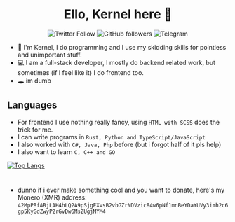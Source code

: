 <h1 align="center">Ello, Kernel here 👋</h1>
<p align="center">
  <img alt="Twitter Follow" src="https://img.shields.io/twitter/follow/RealKernelPanic?label=Twitter&style=flat-square&logo=twitter">
  <img alt="GitHub followers" src="https://img.shields.io/github/followers/ItzKernel?label=Github&style=flat-square&logo=github">
  <img alt="Telegram" src="https://img.shields.io/badge/Telegram-chat-%2326A5E4?style=flat-square&logo=github">
</p>

- 👋 I'm Kernel, I do programming and I use my skidding skills for pointless and unimportant stuff.
- 💻 I am a full-stack developer, I mostly do backend related work, but sometimes (if I feel like it) I do frontend too. 
- 🕳️ im dumb

[]()
[]()
[]()


## Languages
- For frontend I use nothing really fancy, using `HTML with SCSS` does the trick for me.
- I can write programs in `Rust, Python and TypeScript/JavaScript`
- I also worked with `C#, Java, Php` before (but i forgot half of it pls help)
- I also want to learn `C, C++ and GO`

[![Top Langs](https://github-readme-stats.vercel.app/api/top-langs/?username=ItzKernel&layout=compact&theme=omni)]()

#
- dunno if i ever make something cool and you want to donate, here's my Monero (XMR) address: `42MpPBfABjLAH4hLQ2A9pSjgEXvsB2vbGZrNDVzic84w6pNf1mnBeYDaYUVy3imh2c6gp5KyGdZwyP2rGvDw6MsZUgjMYM4`
<!---
ItzKernel/ItzKernel is a ✨ special ✨ repository because its `README.md` (this file) appears on your GitHub profile.
You can click the Preview link to take a look at your changes.
--->
